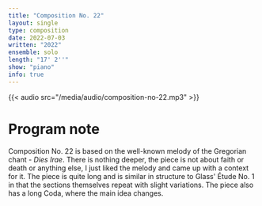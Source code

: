 ```yaml
---
title: "Composition No. 22"
layout: single
type: composition
date: 2022-07-03
written: "2022"
ensemble: solo
length: "17' 2''"
show: "piano"
info: true
---
```


{{< audio src="/media/audio/composition-no-22.mp3" >}}

# Program note

Composition No. 22 is based on the well-known melody of the Gregorian chant - *Dies Irae*. There is nothing deeper, the piece is not about faith or death or anything else, I just liked the melody and came up with a context for it. The piece is quite long and is similar in structure to Glass' Étude No. 1 in that the sections themselves repeat with slight variations. The piece also has a long Coda, where the main idea changes.